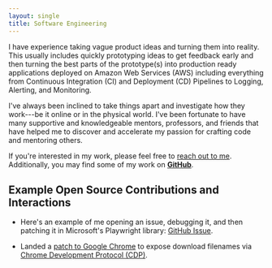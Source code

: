 ```yaml
---
layout: single
title: Software Engineering
---
```


I have experience taking vague product ideas and turning them into reality. This
usually includes quickly prototyping ideas to get feedback early and then
turning the best parts of the prototype(s) into production ready applications
deployed on Amazon Web Services (AWS) including everything from Continuous
Integration (CI) and Deployment (CD) Pipelines to Logging, Alerting, and
Monitoring.

I've always been inclined to take things apart and investigate how they work---be
it online or in the physical world. I've been fortunate to have many supportive
and knowledgeable mentors, professors, and friends that have helped me to discover
and accelerate my passion for crafting code and mentoring others.

If you're interested in my work, please feel free to [reach out to
me](/contact/). Additionally, you may find some of my work on [__GitHub__][1].

## Example Open Source Contributions and Interactions

* Here's an example of me opening an issue, debugging it, and then patching it
  in Microsoft's Playwright library: [GitHub Issue](https://github.com/microsoft/playwright/issues/1777#issuecomment-618011447).

* Landed a [patch to Google Chrome](https://chromium.googlesource.com/chromium/src.git/+/0900dee8e2001c70da70f446a717e99430e87e39)
  to expose download filenames via [Chrome Development Protocol (CDP)](https://chromedevtools.github.io/devtools-protocol/tot/Page/#event-downloadWillBegin).

[1]: https://github.com/rwoll/
